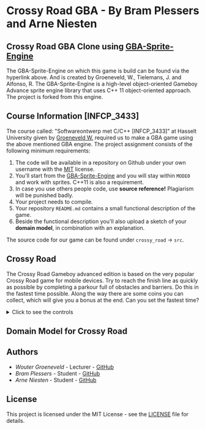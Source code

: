 # Crossy Road GBA - By Bram Plessers and Arne Niesten

## Crossy Road GBA Clone using [GBA-Sprite-Engine](https://github.com/wgroeneveld/gba-sprite-engine)

The GBA-Sprite-Engine on which this game is build can be found via the hyperlink above. And is created by Groeneveld, W., Tielemans, J. and Alfonso, R. The GBA-Sprite-Engine is a high-level object-oriented Gameboy Advance sprite engine library that uses C++ 11 object-oriented approach. The project is forked from this engine.
## Course Information [INFCP_3433]
The course called: "Softwareontwerp met C/C++ [INFCP_3433]" at Hasselt University given by [Groeneveld W.](https://github.com/wgroeneveld) required us to make a GBA game using the above mentioned GBA engine. The project assignment consists of the following minimum requirements:
1. The code will be available in a repository on Github under your own username with the [MIT](https://docs.github.com/en/free-pro-team@latest/github/creating-cloning-and-archiving-repositories/licensing-a-repository#disclaimer) license.
2. You'll start from the [GBA-Sprite-Engine](https://github.com/wgroeneveld/gba-sprite-engine) and you will stay within `MODE0` and work with sprites. C++11 is also a requirement.
3. In case you use others people code, use **source reference!** Plagiarism will be punished badly.
4. Your project needs to compile.
5. Your repository `README.md` contains a small functional description of the game.
6. Beside the functional description you'll  also upload a sketch of your **domain model**, in combination with an explanation.

The source code for our game can be found under `crossy_road` -> `src`.

## Crossy Road

The Crossy Road Gameboy advanced edition is based on the very popular Crossy Road game for mobile devices. Try to reach the finish line as quickly as possible by completing a parkour full of obstacles and barriers. Do this in the fastest time possible. Along the way there are some coins you can collect, which will give you a bonus at the end. Can you set the fastest time?

<details>
<summary>Click to see the controls</summary>
* -- Move forward
* -> Move right
* <- Move to the left
</details>

## Domain Model for Crossy Road

## Authors

* *Wouter Groeneveld*       - Lecturer  - [GitHub](https://github.com/wgroeneveld)
* *Bram Plessers*        - Student   - [GitHub](https://github.com/Bram-Pl)
* *Arne Niesten*   - Student   - [GitHub](https://github.com/arneniesten)

## License

This project is licensed under the MIT License - see the [LICENSE](LICENSE) file for details.